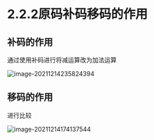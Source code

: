 # 2.2.2原码补码移码的作用

## 补码的作用

通过使用补码进行将减运算改为加法运算

![image-20211214235824394](https://gitee.com/laoyouji1018/images/raw/master/img/202112142358417.png)

## 移码的作用

进行比较

![image-20211214174137544](https://gitee.com/laoyouji1018/images/raw/master/img/202112150003278.png)